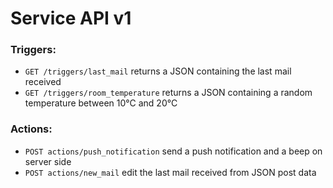 # Service API v1

### Triggers:
- `GET /triggers/last_mail` returns a JSON containing the last mail received
- `GET /triggers/room_temperature` returns a JSON containing a random temperature between 10°C and 20°C

### Actions:
- `POST actions/push_notification` send a push notification and a beep on server side
- `POST actions/new_mail` edit the last mail received from JSON post data

